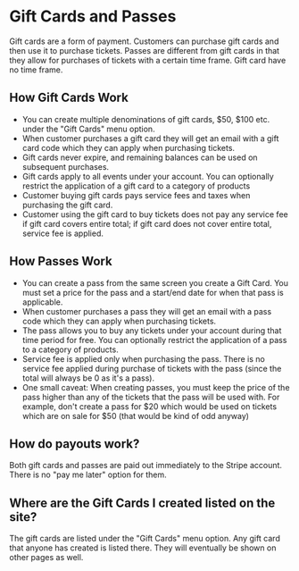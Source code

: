 # Gift Cards and Passes

Gift cards are a form of payment. Customers can purchase gift cards and then use it to purchase tickets. Passes are 
different from gift cards in that they allow for purchases of tickets with a certain time frame. Gift card have no time frame.

## How Gift Cards Work
- You can create multiple denominations of gift cards, $50, $100 etc. under the "Gift Cards" menu option.
- When customer purchases a gift card they will get an email with a gift card code which they can apply when purchasing tickets.
- Gift cards never expire, and remaining balances can be used on subsequent purchases.
- Gift cards apply to all events under your account. You can optionally restrict the application of a gift card to a category of products
- Customer buying gift cards pays service fees and taxes when purchasing the gift card.
- Customer using the gift card to buy tickets does not pay any service fee if gift card covers entire total; if gift card does not cover entire total, service fee is applied.

## How Passes Work

- You can create a pass from the same screen you create a Gift Card. You must set a price for the pass and a start/end date for when that pass is applicable.
- When customer purchases a pass they will get an email with a pass code which they can apply when purchasing tickets.
- The pass allows you to buy any tickets under your account during that time period for free. You can optionally restrict the application of a pass to a category of products.
- Service fee is applied only when purchasing the pass. There is no service fee applied during purchase of tickets with the pass (since the total will always be 0 as it's a pass).
- One small caveat: When creating passes, you must keep the price of the pass higher than any of the tickets that the pass will be used with. For example, don't create a pass for $20 which would be used on tickets which are on sale for $50 (that would be kind of odd anyway)

## How do payouts work?

Both gift cards and passes are paid out immediately to the Stripe account. There is no "pay me later" option for them.

## Where are the Gift Cards I created listed on the site?

The gift cards are listed under the "Gift Cards" menu option. Any gift card that anyone has created is listed there. They will eventually be
shown on other pages as well.
